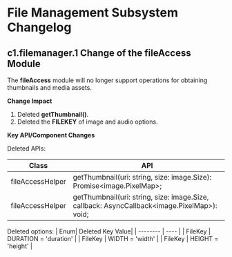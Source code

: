 # File Management Subsystem Changelog
## c1.filemanager.1 Change of the fileAccess Module
The **fileAccess** module will no longer support operations for obtaining thumbnails and media assets.

**Change Impact**
1. Deleted **getThumbnail()**.
2. Deleted the **FILEKEY** of image and audio options.

**Key API/Component Changes**

Deleted APIs:

| Class          | API                                                |
| -------------- | ------------------------------------------------------------ |
| fileAccessHelper | getThumbnail(uri: string, size: image.Size): Promise<image.PixelMap>;|
| fileAccessHelper | getThumbnail(uri: string, size: image.Size, callback: AsyncCallback<image.PixelMap>): void;|

 Deleted options:
| Enum| Deleted Key Value|
| -------- | ---- |
| FileKey | DURATION = 'duration' |
| FileKey | WIDTH = 'width' |
| FileKey | HEIGHT = 'height' |
